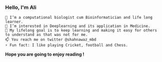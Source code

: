 ### Hello, I'm Ali
    👋 I’m a computational biologist cum Bioinformatician and life long learner.
    👀 I’m interested in Deeplearning and its application in Medicine.
    🌱 My lifelong goal is to keep learning and making it easy for others to understand as that was not for me.
    📫 You reach me on twitter @shahnawaz_mbd
    ⚡️ Fun fact: I like playing Cricket, football and Chess.
    
    
__Hope you are going to enjoy reading !__
